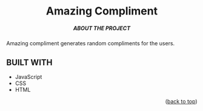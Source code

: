 <div id="top"></div>
<!--
*** It is a Javascript web application.
-->

<!-- PROJECT SHIELDS -->
<!--
*** I'm using markdown "reference style" links for readability.
*** Reference links are enclosed in brackets [ ] instead of parentheses ( ).
*** https://www.markdownguide.org/basic-syntax/#reference-style-links
-->
<div align="center">
    <h1> Amazing Compliment</h1>
    <h5>ABOUT THE PROJECT</h2>
    <a href="https://github.com/saralimbu2017/amazing-compliment">
    </a>
 </div>
 
 <div>
    <p text-align="justify">
      Amazing compliment generates random compliments for the users.
    </p>
</div>

<!--Technologies Used-->
## BUILT WITH
- JavaScript
- CSS
- HTML
<p align="right">(<a href="#top">back to top</a>)</p>
